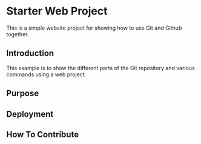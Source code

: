 # Starter Web Project
This is a simple website project for showing how to use Git and Github together.
## Introduction
This example is to show the different parts of the Git repository and various commands using a web project.
## Purpose
## Deployment
## How To Contribute
